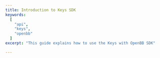 ```yaml
---
title: Introduction to Keys SDK
keywords:
  [
    "api",
    "keys",
    "openbb"
  ]
excerpt: "This guide explains how to use the Keys with OpenBB SDK"

---
```

